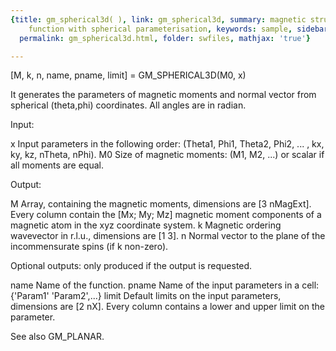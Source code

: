 ```yaml
---
{title: gm_spherical3d( ), link: gm_spherical3d, summary: magnetic structure constraint
    function with spherical parameterisation, keywords: sample, sidebar: sw_sidebar,
  permalink: gm_spherical3d.html, folder: swfiles, mathjax: 'true'}

---
```

 
[M, k, n, name, pname, limit] = GM_SPHERICAL3D(M0, x) 
 
It generates the parameters of magnetic moments and normal vector from
spherical (theta,phi) coordinates. All angles are in radian.
 
Input:
 
x         Input parameters in the following order:
          (Theta1, Phi1, Theta2, Phi2, ... , kx, ky, kz, nTheta, nPhi).
M0        Size of magnetic moments: (M1, M2, ...) or scalar if all
          moments are equal.
 
Output:
 
M         Array, containing the magnetic moments, dimensions are
          [3 nMagExt]. Every column contain the [Mx; My; Mz] magnetic
          moment components of a magnetic atom in the xyz coordinate
          system.
k         Magnetic ordering wavevector in r.l.u., dimensions are [1 3].
n         Normal vector to the plane of the incommensurate spins (if k
          non-zero).
 
Optional outputs:
only produced if the output is requested.
 
name      Name of the function.
pname     Name of the input parameters in a cell: {'Param1' 'Param2',...}
limit     Default limits on the input parameters, dimensions are [2 nX].
          Every column contains a lower and upper limit on the parameter.
 
See also GM_PLANAR.
 

